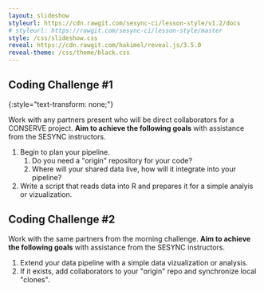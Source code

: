 ```yaml
---
layout: slideshow
styleurl: https://cdn.rawgit.com/sesync-ci/lesson-style/v1.2/docs
# styleurl: https://rawgit.com/sesync-ci/lesson-style/master
style: /css/slideshow.css
reveal: https://cdn.rawgit.com/hakimel/reveal.js/3.5.0
reveal-theme: /css/theme/black.css
---
```


<section markdown="block">

## Coding Challenge #1
{:style="text-transform: none;"}

Work with any partners present who will be direct collaborators for a CONSERVE project.
**Aim to achieve the following goals** with assistance from the SESYNC instructors.

1. Begin to plan your pipeline.
   1. Do you need a "origin" repository for your code?
   1. Where will your shared data live, how will it integrate into your pipeline?
1. Write a script that reads data into R and prepares it for a simple analyis or vizualization.

</section>
<section markdown="block">

## Coding Challenge #2

Work with the same partners from the morning challenge. **Aim to achieve the following goals** with assistance from the SESYNC instructors.

1. Extend your data pipeline with a simple data vizualization or analysis.
1. If it exists, add collaborators to your "origin" repo and synchronize local "clones".

</section>
